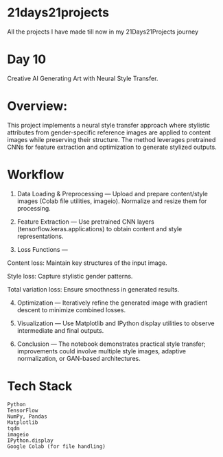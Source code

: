 # 21days21projects

  All the projects I have made till now in my 21Days21Projects journey

# Day 10
  Creative AI Generating Art with Neural Style Transfer.

# Overview: 
  This project implements a neural style transfer approach where stylistic attributes from gender-specific reference images are applied to content images while preserving their structure. The method leverages pretrained CNNs for feature extraction and optimization to generate stylized outputs.

# Workflow

  1) Data Loading & Preprocessing — Upload and prepare content/style images (Colab file utilities, imageio). Normalize and resize them for processing.

  2) Feature Extraction — Use pretrained CNN layers (tensorflow.keras.applications) to obtain content and style representations.
  
  3) Loss Functions —
  
   Content loss: Maintain key structures of the input image.
  
   Style loss: Capture stylistic gender patterns.
  
   Total variation loss: Ensure smoothness in generated results.
  
  4) Optimization — Iteratively refine the generated image with gradient descent to minimize combined losses.
  
  5) Visualization — Use Matplotlib and IPython display utilities to observe intermediate and final outputs.
  
  6) Conclusion — The notebook demonstrates practical style transfer; improvements could involve multiple style images, adaptive normalization, or GAN-based      architectures.

# Tech Stack
    Python  
    TensorFlow  
    NumPy, Pandas  
    Matplotlib  
    tqdm  
    imageio  
    IPython.display  
    Google Colab (for file handling)

